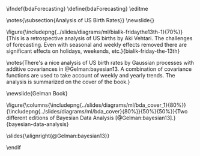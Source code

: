\ifndef{bdaForecasting}
\define{bdaForecasting}
\editme

\notes{\subsection{Analysis of US Birth Rates}}
\newslide{}

\figure{\includepng{../slides/diagrams/ml/bialik-fridaythe13th-1}{70%}}{This is a retrospective analysis of US births by Aki Vehtari. The challenges of forecasting. Even with seasonal and weekly effects removed there are significant effects on holidays, weekends, etc.}{bialik-friday-the-13th}

\notes{There's a nice analysis of US birth rates by Gaussian processes with additive covariances in @Gelman:bayesian13. A combination of covariance functions are used to take account of weekly and yearly trends. The analysis is summarized on the cover of the book.}

\newslide{Gelman Book}

\figure{\columns{\includepng{../slides/diagrams/ml/bda_cover_1}{80%}}{\includepng{../slides/diagrams/ml/bda_cover}{80%}}{50%}{50%}}{Two different editions of Bayesian Data Analysis [@Gelman:bayesian13].}{bayesian-data-analysis}

\slides{\alignright{@Gelman:bayesian13}}

\endif
